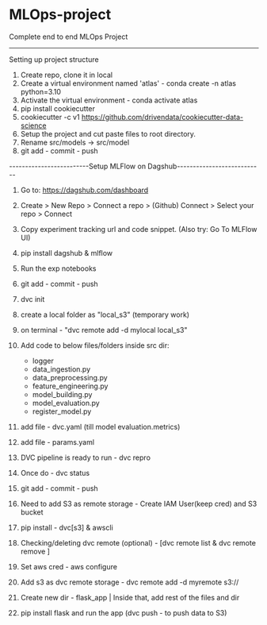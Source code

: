 # MLOps-project
Complete end to end MLOps Project

----------------------------------------------------
Setting up project structure
1. Create repo, clone it in local
2. Create a virtual environment named 'atlas' - conda create -n atlas python=3.10
3. Activate the virtual environment - conda activate atlas
4. pip install cookiecutter
5. cookiecutter -c v1 https://github.com/drivendata/cookiecutter-data-science
6. Setup the project and cut paste files to root directory.
7. Rename src/models -> src/model
8. git add - commit - push

-------------------------Setup MLFlow on Dagshub---------------------------
1. Go to: https://dagshub.com/dashboard
2. Create > New Repo > Connect a repo > (Github) Connect > Select your repo > Connect
3. Copy experiment tracking url and code snippet. (Also try: Go To MLFlow UI)
4. pip install dagshub & mlflow

5. Run the exp notebooks
6. git add - commit - push

7. dvc init
8. create a local folder as "local_s3" (temporary work)
9. on terminal - "dvc remote add -d mylocal local_s3"

10. Add code to below files/folders inside src dir:
    - logger
    - data_ingestion.py
    - data_preprocessing.py
    - feature_engineering.py
    - model_building.py
    - model_evaluation.py
    - register_model.py
11. add file - dvc.yaml (till model evaluation.metrics)
12. add file - params.yaml
13. DVC pipeline is ready to run - dvc repro
14. Once do - dvc status
15. git add - commit - push

16. Need to add S3 as remote storage - Create IAM User(keep cred) and S3 bucket
17. pip install - dvc[s3] & awscli
18. Checking/deleting dvc remote (optional) - [dvc remote list & dvc remote remove <name>] 
19. Set aws cred - aws configure
20. Add s3 as dvc remote storage - dvc remote add -d myremote s3://<bucket-name>

21. Create new dir - flask_app | Inside that, add rest of the files and dir
22. pip install flask and run the app (dvc push - to push data to S3)